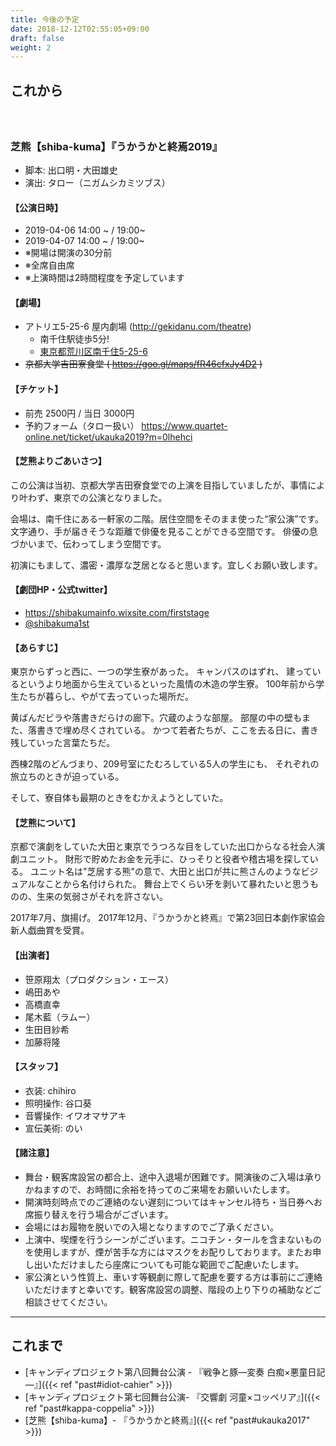 ```yaml
---
title: 今後の予定
date: 2018-12-12T02:55:05+09:00
draft: false
weight: 2
---
```


## これから

<h3 id="ukauka2019"><br><br>芝熊【shiba-kuma】『うかうかと終焉2019』</h3>

* 脚本: 出口明・大田雄史
* 演出: タロー（ニガムシカミツブス）

#### 【公演日時】

* 2019-04-06 14:00 ~ / 19:00~
* 2019-04-07 14:00 ~ / 19:00~
* ※開場は開演の30分前
* ※全席自由席
* ※上演時間は2時間程度を予定しています

#### 【劇場】

* アトリエ5-25-6 屋内劇場 (http://gekidanu.com/theatre)
    * 南千住駅徒歩5分!
    * [東京都荒川区南千住5-25-6](https://goo.gl/maps/cKLhH3FYRkr)
* ~~京都大学吉田寮食堂 ( https://goo.gl/maps/fR46cfxJy4D2 )~~

#### 【チケット】

* 前売 2500円 / 当日 3000円
* 予約フォーム（タロー扱い） https://www.quartet-online.net/ticket/ukauka2019?m=0lhehci


#### 【芝熊よりごあいさつ】
この公演は当初、京都大学吉田寮食堂での上演を目指していましたが、事情により叶わず、東京での公演となりました。

会場は、南千住にある一軒家の二階。居住空間をそのまま使った“家公演”です。
文字通り、手が届きそうな距離で俳優を見ることができる空間です。
俳優の息づかいまで、伝わってしまう空間です。

初演にもまして、濃密・濃厚な芝居となると思います。宜しくお願い致します。

#### 【劇団HP・公式twitter】

* https://shibakumainfo.wixsite.com/firststage
* [@shibakuma1st](https://twitter.com/shibakuma1st)


#### 【あらすじ】

東京からずっと西に、一つの学生寮があった。
キャンパスのはずれ、
建っているというより地面から生えているといった風情の木造の学生寮。
100年前から学生たちが暮らし、やがて去っていった場所だ。

黄ばんだビラや落書きだらけの廊下。穴蔵のような部屋。
部屋の中の壁もまた、落書きで埋め尽くされている。
かつて若者たちが、ここを去る日に、書き残していった言葉たちだ。

西棟2階のどんづまり、209号室にたむろしている5人の学生にも、
それぞれの旅立ちのときが迫っている。

そして、寮自体も最期のときをむかえようとしていた。

#### 【芝熊について】

京都で演劇をしていた大田と東京でうつろな目をしていた出口からなる社会人演劇ユニット。
 財形で貯めたお金を元手に、ひっそりと役者や稽古場を探している。
ユニット名は"芝居する熊"の意で、大田と出口が共に熊さんのようなビジュアルなことから名付けられた。
 舞台上でくらい牙を剥いて暴れたいと思うものの、生来の気弱さがそれを許さない。

2017年7月、旗揚げ。
2017年12月、『うかうかと終焉』で第23回日本劇作家協会新人戯曲賞を受賞。

#### 【出演者】

* 笹原翔太（プロダクション・エース）
* 嶋田あや
* 高橋直幸
* 尾木藍（ラムー）
* 生田目紗希
* 加藤将隆

#### 【スタッフ】

* 衣装: chihiro
* 照明操作: 谷口葵
* 音響操作: イワオマサアキ
* 宣伝美術: のい

<h4 id="caution"> 【諸注意】</h4>

* 舞台・観客席設営の都合上、途中入退場が困難です。開演後のご入場は承りかねますので、お時間に余裕を持ってのご来場をお願いいたします。
* 開演時刻時点でのご連絡のない遅刻についてはキャンセル待ち・当日券へお席振り替えを行う場合がございます。
* 会場にはお履物を脱いでの入場となりますのでご了承ください。
* 上演中、喫煙を行うシーンがございます。ニコチン・タールを含まないものを使用しますが、煙が苦手な方にはマスクをお配りしております。またお申し出いただけましたら座席についても可能な範囲でご配慮いたします。
* 家公演という性質上、車いす等観劇に際して配慮を要する方は事前にご連絡いただけますと幸いです。観客席設営の調整、階段の上り下りの補助などご相談させてください。

---

## これまで

* [キャンディプロジェクト第八回舞台公演 - 『戦争と豚―変奏 白痴×悪童日記―』]({{< ref "past#idiot-cahier" >}})
* [キャンディプロジェクト第七回舞台公演- 『交響劇 河童×コッペリア』]({{< ref "past#kappa-coppelia" >}})
* [芝熊【shiba-kuma】- 『うかうかと終焉』]({{< ref "past#ukauka2017" >}})
